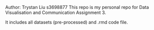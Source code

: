 Author: Trystan Liu s3698877
This repo is my personal repo for Data Visualisation and Communication Assignment 3.

It includes all datasets (pre-processed) and .rmd code file.
